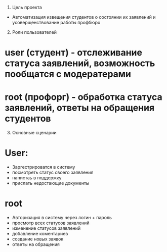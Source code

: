 1. Цель проекта
- Автоматизация извещения студентов о состоянии их заявлений и усоверщенствование работы профбюро

2. Роли пользователей
# user (студент) - отслеживание статуса заявлений, возможность пообщатся с модератерами 
# root (профорг) - обработка статуса заявлений, ответы на обращения студентов

3. Основные сценарии

# User:
- Заргестрироватся в систему
- посмотреть статус своего заявления
- напистаь в поддержку
- прислать недостающие документы

# root
- Авторизация в систему через логин + пароль
- просмотр всех статусов заявлений
- изменение статусов заявлений 
- добавление коментариев
- создание новых заявок
- ответы на обращения